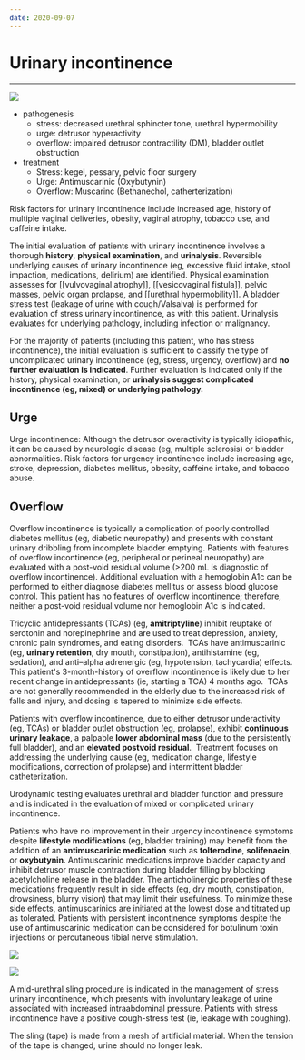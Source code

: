 ```yaml
---
date: 2020-09-07
---
```


# Urinary incontinence
---

<!-- urinary incontinence types, sx, rx -->

![](https://photos.thisispiggy.com/file/wikiFiles/image-20200316201302122.png)

- pathogenesis
	- stress: decreased urethral sphincter tone, urethral hypermobility
	- urge: detrusor hyperactivity
	- overflow: impaired detrusor contractility (DM), bladder outlet obstruction
- treatment
	- Stress: kegel, pessary, pelvic floor surgery
	- Urge: Antimuscarinic (Oxybutynin)
	- Overflow: Muscarinc (Bethanechol, catherterization)

Risk factors for urinary incontinence include increased age, history of multiple vaginal deliveries, obesity, vaginal atrophy, tobacco use, and caffeine intake.

The initial evaluation of patients with urinary incontinence involves a thorough **history**, **physical examination**, and **urinalysis**. Reversible underlying causes of urinary incontinence (eg, excessive fluid intake, stool impaction, medications, delirium) are identified. Physical examination assesses for [[vulvovaginal atrophy]], [[vesicovaginal fistula]], pelvic masses, pelvic organ prolapse, and [[urethral hypermobility]]. A bladder stress test (leakage of urine with cough/Valsalva) is performed for evaluation of stress urinary incontinence, as with this patient. Urinalysis evaluates for underlying pathology, including infection or malignancy.

For the majority of patients (including this patient, who has stress incontinence), the initial evaluation is sufficient to classify the type of uncomplicated urinary incontinence (eg, stress, urgency, overflow) and **no further evaluation is indicated**. Further evaluation is indicated only if the history, physical examination, or **urinalysis suggest complicated incontinence (eg, mixed) or underlying pathology.**

## Urge

Urge incontinence: Although the detrusor overactivity is typically idiopathic, it can be caused by neurologic disease (eg, multiple sclerosis) or bladder abnormalities.  Risk factors for urgency incontinence include increasing age, stroke, depression, diabetes mellitus, obesity, caffeine intake, and tobacco abuse.

## Overflow

Overflow incontinence is typically a complication of poorly controlled diabetes mellitus (eg, diabetic neuropathy) and presents with constant urinary dribbling from incomplete bladder emptying. Patients with features of overflow incontinence (eg, peripheral or perineal neuropathy) are evaluated with a post-void residual volume (>200 mL is diagnostic of overflow incontinence). Additional evaluation with a hemoglobin A1c can be performed to either diagnose diabetes mellitus or assess blood glucose control. This patient has no features of overflow incontinence; therefore, neither a post-void residual volume nor hemoglobin A1c is indicated.

Tricyclic antidepressants (TCAs) (eg, **amitriptyline**) inhibit reuptake of serotonin and norepinephrine and are used to treat depression, anxiety, chronic pain syndromes, and eating disorders.  TCAs have antimuscarinic (eg, **urinary retention**, dry mouth, constipation), antihistamine (eg, sedation), and anti–alpha adrenergic (eg, hypotension, tachycardia) effects.  This patient's 3-month-history of overflow incontinence is likely due to her recent change in antidepressants (ie, starting a TCA) 4 months ago.  TCAs are not generally recommended in the elderly due to the increased risk of falls and injury, and dosing is tapered to minimize side effects.

Patients with overflow incontinence, due to either detrusor underactivity (eg, TCAs) or bladder outlet obstruction (eg, prolapse), exhibit **continuous urinary leakage**, a palpable **lower abdominal mass** (due to the persistently full bladder), and an **elevated postvoid residual**.  Treatment focuses on addressing the underlying cause (eg, medication change, lifestyle modifications, correction of prolapse) and intermittent bladder catheterization.

Urodynamic testing evaluates urethral and bladder function and pressure and is indicated in the evaluation of mixed or complicated urinary incontinence.

Patients who have no improvement in their urgency incontinence symptoms despite **lifestyle modifications** (eg, bladder training) may benefit from the addition of an **antimuscarinic medication** such as **tolterodine**, **solifenacin**, or **oxybutynin**. Antimuscarinic medications improve bladder capacity and inhibit detrusor muscle contraction during bladder filling by blocking acetylcholine release in the bladder. The anticholinergic properties of these medications frequently result in side effects (eg, dry mouth, constipation, drowsiness, blurry vision) that may limit their usefulness. To minimize these side effects, antimuscarinics are initiated at the lowest dose and titrated up as tolerated. Patients with persistent incontinence symptoms despite the use of antimuscarinic medication can be considered for botulinum toxin injections or percutaneous tibial nerve stimulation.

<!-- pessary vs sling -->

![](https://photos.thisispiggy.com/file/wikiFiles/image-20200721211742677.png)

![](https://photos.thisispiggy.com/file/wikiFiles/image-20200821053716183.png)

A mid-urethral sling procedure is indicated in the management of stress urinary incontinence, which presents with involuntary leakage of urine associated with increased intraabdominal pressure. Patients with stress incontinence have a positive cough-stress test (ie, leakage with coughing).

The sling (tape) is made from a mesh of artificial material. When the tension of the tape is changed, urine should no longer leak.
